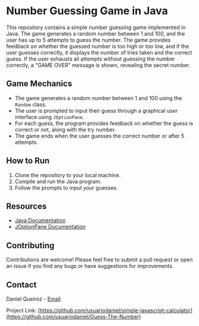 # Number Guessing Game in Java

This repository contains a simple number guessing game implemented in Java. The game generates a random number between 1 and 100, and the user has up to 5 attempts to guess the number. The game provides feedback on whether the guessed number is too high or too low, and if the user guesses correctly, it displays the number of tries taken and the correct guess. If the user exhausts all attempts without guessing the number correctly, a "GAME OVER" message is shown, revealing the secret number.

## Game Mechanics

- The game generates a random number between 1 and 100 using the `Random` class.
- The user is prompted to input their guess through a graphical user interface using `JOptionPane`.
- For each guess, the program provides feedback on whether the guess is correct or not, along with the try number.
- The game ends when the user guesses the correct number or after 5 attempts.

## How to Run

1. Clone the repository to your local machine.
2. Compile and run the Java program.
3. Follow the prompts to input your guesses.

## Resources

- [Java Documentation](https://docs.oracle.com/en/java/)
- [JOptionPane Documentation](https://docs.oracle.com/javase/7/docs/api/javax/swing/JOptionPane.html)

## Contributing

Contributions are welcome! Please feel free to submit a pull request or open an issue if you find any bugs or have suggestions for improvements.

## Contact

Daniel Queiroz - [Email](danieeldesoares@hotmail.com)

Project Link: [https://github.com/usuariodaniel/simple-javascript-calculator](https://github.com/usuariodaniel/Guess-The-Number)
